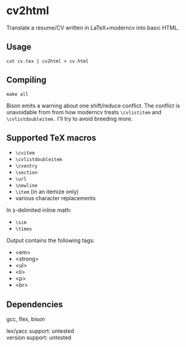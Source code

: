 cv2html
=======

Translate a resume/CV written in LaTeX+moderncv into basic HTML.

Usage
-----

    cat cv.tex | cv2html > cv.html

Compiling
---------

    make all

Bison emits a warning about one shift/reduce conflict. The conflict is
unavoidable from from how moderncv treats `\cvlistitem` and
`\cvlistdoubleitem.` I'll try to avoid breeding more.

Supported TeX macros
--------------------

- `\cvitem`
- `\cvlistdoubleitem`
- `\cventry`
- `\section`
- `\url`
- `\newline`
- `\item` (in an itemize only)
- various character replacements

In `$`-delimited inline math:

- `\sim`
- `\times`

Output contains the following tags:

- &lt;em&gt;
- &lt;strong&gt;
- &lt;ul&gt;
- &lt;li&gt;
- &lt;p&gt;
- &lt;br&gt;

Dependencies
------------

gcc, flex, bison

lex/yacc support: untested  
version support: untested
